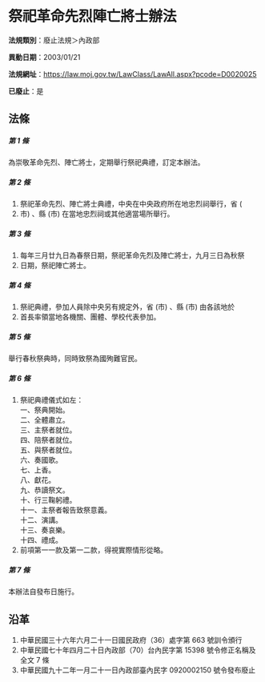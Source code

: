 # 祭祀革命先烈陣亡將士辦法

**法規類別**：廢止法規＞內政部

**異動日期**：2003/01/21  

**法規網址**：https://law.moj.gov.tw/LawClass/LawAll.aspx?pcode=D0020025

**已廢止**：是



## 法條
##### 第 1 條
為崇敬革命先烈、陣亡將士，定期舉行祭祀典禮，訂定本辦法。

##### 第 2 條
1. 祭祀革命先烈、陣亡將士典禮，中央在中央政府所在地忠烈祠舉行，省 (
1. 市) 、縣 (市) 在當地忠烈祠或其他適當場所舉行。

##### 第 3 條
1. 每年三月廿九日為春祭日期，祭祀革命先烈及陣亡將士，九月三日為秋祭
1. 日期，祭祀陣亡將士。

##### 第 4 條
1. 祭祀典禮，參加人員除中央另有規定外，省 (市) 、縣 (市) 由各該地於
1. 首長率領當地各機關、團體、學校代表參加。

##### 第 5 條
舉行春秋祭典時，同時致祭為國殉難官民。

##### 第 6 條
1. 祭祀典禮儀式如左：  
一、祭典開始。  
二、全體肅立。  
三、主祭者就位。  
四、陪祭者就位。  
五、與祭者就位。  
六、奏國歌。  
七、上香。  
八、獻花。  
九、恭讀祭文。  
十、行三鞠躬禮。  
十一、主祭者報告致祭意義。  
十二、演講。  
十三、奏哀樂。  
十四、禮成。
1. 前項第一一款及第一二款，得視實際情形從略。

##### 第 7 條
本辦法自發布日施行。

## 沿革
1. 中華民國三十六年六月二十一日國民政府（36）處字第 663  號訓令頒行
1. 中華民國七十年四月二十日內政部（70）台內民字第 15398  號令修正名稱及全文 7  條
1. 中華民國九十二年一月二十一日內政部臺內民字 0920002150 號令發布廢止
